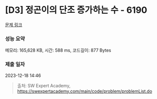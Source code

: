 # [D3] 정곤이의 단조 증가하는 수 - 6190 

[문제 링크](https://swexpertacademy.com/main/code/problem/problemDetail.do?contestProbId=AWcPjEuKAFgDFAU4) 

### 성능 요약

메모리: 165,628 KB, 시간: 588 ms, 코드길이: 877 Bytes

### 제출 일자

2023-12-18 14:46



> 출처: SW Expert Academy, https://swexpertacademy.com/main/code/problem/problemList.do